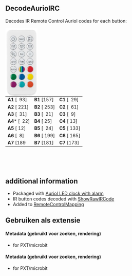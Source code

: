 ## DecodeAuriolRC
Decodes IR Remote Control Auriol codes for each button:

<img src="./auriol_rc_new_nbg.png"  width="20%" height="20%" align="left" alt="Auriol IR remote control"/>


|   |   |   |
|---|---|---|
| **A1**  [&nbsp;&nbsp;93]| **B1** [157] | **C1**  [&nbsp;&nbsp;29]|
| **A2**  [&nbsp;221]| **B2**  [&nbsp;253]| **C2**  [&nbsp;&nbsp;61]|
| **A3**  [&nbsp;&nbsp;31]| **B3** [&nbsp;&nbsp;21]| **C3**  [&nbsp;&nbsp;9]|
| **A4*** [&nbsp;&nbsp;22]|  **B4**  [&nbsp;25]| **C4**  [&nbsp;13]|
|     **A5** [&nbsp;12]| **B5** [&nbsp;&nbsp;24]| **C5** [&nbsp;133]     |
| **A6** [&nbsp;&nbsp;8]|  **B6**  [&nbsp;199]| **C6**  [&nbsp;165]|
|     **A7** [189| **B7** [181]| **C7** [173]    | 
<br clear="left"/>
<br/>

<br/>

## additional information
* Packaged with [Auriol LED clock with alarm](https://www.lidl.nl/p/auriol-led-klok-met-wekker/p100391320)<br/>
* IR button codes decoded with [ShowRawIRCode](../ShowRawIRCode)
* Added to [RemoteControlMapping](https://github.com/RoboraceMSW/RemoteControlMapping/)

## Gebruiken als extensie



#### Metadata (gebruikt voor zoeken, rendering)

* for PXT/microbit
<script src="https://makecode.com/gh-pages-embed.js"></script><script>makeCodeRender("{{ site.makecode.home_url }}", "{{ site.github.owner_name }}/{{ site.github.repository_name }}");</script>




#### Metadata (gebruikt voor zoeken, rendering)

* for PXT/microbit
<script src="https://makecode.com/gh-pages-embed.js"></script><script>makeCodeRender("{{ site.makecode.home_url }}", "{{ site.github.owner_name }}/{{ site.github.repository_name }}");</script>



